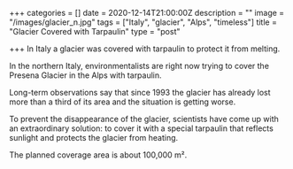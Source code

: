 +++
categories = []
date = 2020-12-14T21:00:00Z
description = ""
image = "/images/glacier_n.jpg"
tags = ["Italy", "glacier", "Alps", "timeless"]
title = "Glacier Covered with Tarpaulin"
type = "post"

+++
In Italy a glacier was covered with tarpaulin to protect it from melting.

In the northern Italy, environmentalists are right now trying to cover the Presena Glacier in the Alps with tarpaulin.

Long-term observations say that since 1993 the glacier has already lost more than a third of its area and the situation is getting worse.

To prevent the disappearance of the glacier, scientists have come up with an extraordinary solution: to cover it with a special tarpaulin that reflects sunlight and protects the glacier from heating.

The planned coverage area is about 100,000 m².